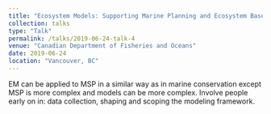 ```yaml
---
title: "Ecosystem Models: Supporting Marine Planning and Ecosystem Based Management"
collection: talks
type: "Talk"
permalink: /talks/2019-06-24-talk-4
venue: "Canadian Department of Fisheries and Oceans"
date: 2019-06-24
location: "Vancouver, BC"
---
```


EM can be applied to MSP in a similar way as in marine conservation except MSP is more complex and models can be more complex. Involve people early on in: data collection, shaping and scoping the modeling framework.